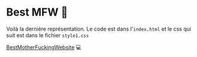 # Best MFW :fu:

Voilà la dernière représentation. Le code est dans l'```index.html``` et le css qui suit est dans le fichier ```style1.css``` 

[BestMotherFuckingWebsite](https://soniamdn.github.io/BestMFW.github.io/) :computer:
